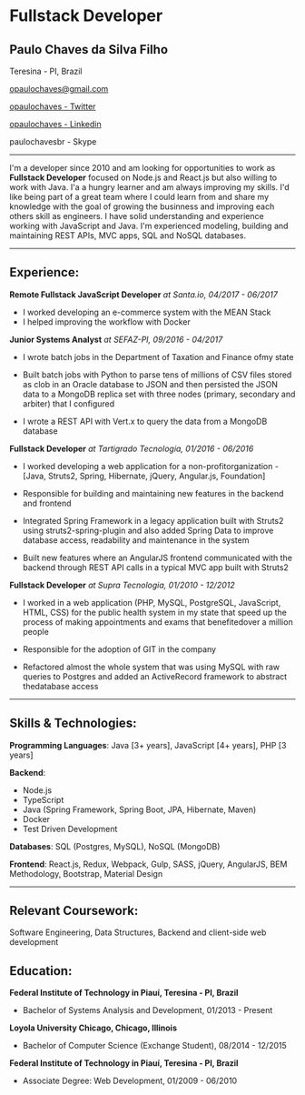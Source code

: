# Fullstack Developer

## Paulo Chaves da Silva Filho

Teresina - PI, Brazil

[opaulochaves@gmail.com](mailto:opaulochaves@gmail.com)

[opaulochaves - Twitter](https://twitter.com/opaulochaves)

[opaulochaves - Linkedin](https://www.linkedin.com/in/opaulochaves/)

paulochavesbr - Skype

----------

I'm a developer since 2010 and am looking for opportunities to work as **Fullstack Developer** focused on Node.js and React.js but also willing to work with Java. I'a a hungry learner and am always improving my skills. I'd like being part of a great team where I could learn from and share my knowledge with the goal of growing the businness and improving each others skill as engineers. I have solid understanding and experience working with JavaScript and Java. I'm experienced modeling, building and maintaining REST APIs, MVC apps, SQL and NoSQL databases.

---------------

## Experience:

**Remote Fullstack JavaScript Developer** *at Santa.io, 04/2017 - 06/2017*

- I worked developing an e-commerce system with the MEAN Stack
- I helped improving the workflow with Docker

**Junior Systems Analyst** *at SEFAZ-PI, 09/2016 - 04/2017*

- I wrote ​batch​ ​jobs​ ​in​ ​the​ ​Department​ ​of​ ​Taxation​ ​and​ ​Finance​ ​of​ my​ ​state
- Built batch jobs with Python to parse tens of millions of CSV files stored as clob in an Oracle database to JSON and then persisted the JSON data to a MongoDB replica set with three nodes (primary, secondary​ ​and​ ​arbiter)​ ​that​ ​I ​configured

- I wrote​ ​a ​REST​ ​API​ ​with​ ​Vert.x​ ​to​ ​query​ ​the​ ​data​ ​from​ ​a ​MongoDB​ ​database

**Fullstack Developer** *at Tartigrado Tecnologia, 01/2016 - 06/2016*

- I worked​ ​developing​​ a​ web​ ​application​ ​for​ a non-profit​ organization - [Java, Struts2, Spring, Hibernate, jQuery, Angular.js, Foundation]

- Responsible for building and maintaining new features in the backend and frontend

- Integrated Spring Framework in a legacy application built with Struts2 using struts2-spring-plugin and also added Spring Data to improve database access, readability and maintenance in the system

- Built new features where an AngularJS frontend communicated with the backend through REST API calls in a typical MVC app built with Struts2

**Fullstack Developer** *at Supra Tecnologia, 01/2010 - 12/2012*

- I worked in a web application (PHP, MySQL, PostgreSQL, JavaScript, HTML, CSS) for the public health system in my state that speed up the process of making​ appointments​​ and​ exams​ that​ benefited​ over​ a ​million​ people

- Responsible for​ the adoption of GIT in​ the company

- Refactored almost the whole system that was using MySQL with raw queries to Postgres and added an​ ActiveRecord​ framework​ to​ abstract​ the​ database​ access

------------------

## Skills & Technologies:

**Programming Languages**: Java [3+ years], JavaScript [4+ years], PHP [3 years]

**Backend**:
- Node.js
- TypeScript
- Java (Spring Framework, Spring Boot, JPA, Hibernate, Maven)
- Docker
- Test Driven Development

**Databases**: SQL (Postgres, MySQL), NoSQL (MongoDB)

**Frontend**: React.js, Redux, Webpack, Gulp, SASS, jQuery, AngularJS, BEM Methodology, Bootstrap, Material Design

----------------------

## Relevant Coursework:
Software Engineering, Data Structures, Backend and client-side web development

## Education:

**Federal Institute of Technology in Piauí, Teresina - PI, Brazil**
- Bachelor of Systems Analysis and Development, 01/2013 - Present

**Loyola University Chicago, Chicago, Illinois**
- Bachelor of Computer Science (Exchange Student), 08/2014 - 12/2015

**Federal Institute of Technology in Piauí, Teresina - PI, Brazil**
- Associate Degree: Web Development, 01/2009 - 06/2010
